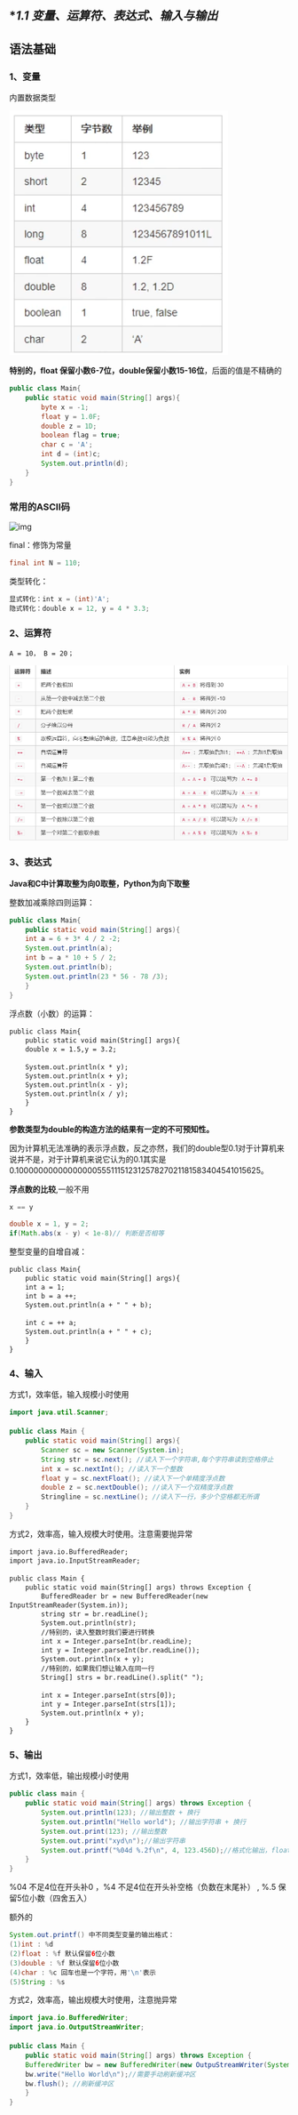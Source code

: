 ## **1.1 变量、运算符、表达式、输入与输出*

## **语法基础**

### 1、变量

内置数据类型

![image-20231027225940765](../Photos/image-20231027225940765.png)

**特别的，float 保留小数6-7位，double保留小数15-16位**，后面的值是不精确的

```java
public class Main{
    public static void main(String[] args){
        byte x = -1;
        float y = 1.0F;
        double z = 1D;
        boolean flag = true;
        char c = 'A';
        int d = (int)c;
        System.out.println(d);
    }
}
```

### 常用的ASCII码

![img](https://pic1.zhimg.com/80/v2-b040dc2bb679cea471ce66282e92c808_720w.webp)

final：修饰为常量

```java
final int N = 110;
```

类型转化：

```java
显式转化：int x = (int)'A';
隐式转化：double x = 12, y = 4 * 3.3;
```

### 2、运算符

```
A = 10， B = 20；
```

![image-20231027225956538](../Photos/image-20231027225956538.png)

### 3、表达式

**Java和C中计算取整为向0取整，Python为向下取整**

整数加减乘除四则运算：

```java
public class Main{
	public static void main(String[] args){
	int a = 6 + 3* 4 / 2 -2;
	System.out.println(a);
	int b = a * 10 + 5 / 2;
	System.out.println(b);
	System.out.println(23 * 56 - 78 /3);
	}
}

```

浮点数（小数）的运算：

```
public class Main{
	public static void main(String[] args){
	double x = 1.5,y = 3.2;
	
	System.out.println(x * y);
	System.out.println(x + y);
	System.out.println(x - y);
	System.out.println(x / y);
	}
}
```

**参数类型为double的构造方法的结果有一定的不可预知性。**

因为计算机无法准确的表示浮点数，反之亦然，我们的double型0.1对于计算机来说并不是，对于计算机来说它认为的0.1其实是0.1000000000000000055511151231257827021181583404541015625。

**浮点数的比较**,一般不用

```java
x == y
```



```java
double x = 1, y = 2;
if(Math.abs(x - y) < 1e-8)// 判断是否相等
```

整型变量的自增自减：

```
public class Main{
	public static void main(String[] args){
	int a = 1;
	int b = a ++;
	System.out.println(a + " " + b);
	
	int c = ++ a;
	System.out.println(a + " " + c);
	}
}
```



### 4、输入

方式1，效率低，输入规模小时使用

```java
import java.util.Scanner;

public class Main {
	public static void main(String[] args){
		Scanner sc = new Scanner(System.in);
		String str = sc.next(); //读入下一个字符串,每个字符串读到空格停止
		int x = sc.nextInt(); //读入下一个整数
		float y = sc.nextFloat(); //读入下一个单精度浮点数
		double z = sc.nextDouble(); //读入下一个双精度浮点数
		Stringline = sc.nextLine(); //读入下一行，多少个空格都无所谓
	}
}
```

方式2，效率高，输入规模大时使用。注意需要抛异常

```
import java.io.BufferedReader;
import java.io.InputStreamReader;

public class Main {
	public static void main(String[] args) throws Exception {
		BufferedReader br = new BufferedReader(new InputStreamReader(System.in));
		string str = br.readLine();
		System.out.println(str);
		//特别的，读入整数时我们要进行转换
		int x = Integer.parseInt(br.readLine);
		int y = Integer.parseInt(br.readLine());
        System.out.println(x + y);
		//特别的，如果我们想让输入在同一行
		String[] strs = br.readLine().split(" ");
		
		int x = Integer.parseInt(strs[0]);
		int y = Integer.parseInt(strs[1]);
		System.out.println(x + y);
	}
}
```



### 5、输出

方式1，效率低，输出规模小时使用

```java
public class main {
	public static void main(String[] args) throws Exception {
		System.out.println(123); //输出整数 + 换行
		System.out.println("Hello world"); //输出字符串 + 换行
		System.out.print(123); //输出整数
		System.out.print("xyd\n");//输出字符串
		System.out.printf("%04d %.2f\n", 4, 123.456D);//格式化输出，float与double都用%f输出
	}
}
```

%04 不足4位在开头补0  ，%4 不足4位在开头补空格（负数在末尾补）  , %.5 保留5位小数（四舍五入）

额外的

```java
System.out.printf() 中不同类型变量的输出格式：
(1)int : %d
(2)float : %f 默认保留6位小数
(3)double : %f 默认保留6位小数
(4)char : %c 回车也是一个字符，用'\n'表示
(5)String : %s
```

方式2，效率高，输出规模大时使用，注意抛异常

```java
import java.io.BufferedWriter;
import java.io.OutputStreamWriter;

public class Main {
	public static void main(String[] args) throws Exception {
	BufferedWriter bw = new BufferedWriter(new OutpuStreamWriter(System.out));
	bw.write("Hello World\n");//需要手动刷新缓冲区
	bw.flush(); //刷新缓冲区
	}
}
```

